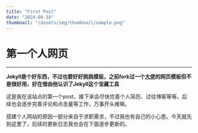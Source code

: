 ```yaml
---
title: "First Post"
date: "2024-04-14"
thumbnail: "/assets/img/thumbnail/sample.png"
---
```


# 第一个人网页
---

**Jekyll是个好东西，不过也要好好挑挑模板，之前fork过一个[大佬](https://caihanlin.com/)的网页模板但不是很好用，好在借由他认识了Jekyll这个宝藏工具**

这是我在该站点的第一个post，接下来会尽快完善个人简历、过往博客等等。后续也会逐步完善评论和点击量等工作，万事开头难嘛。

搭建个人网站的原因一部分来自于求职需求，不过我也有自己的小心思。今天就先到这里了，后续的更新日志我也会在下面逐步更新的。

